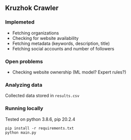 ## Kruzhok Crawler

### Implemeted

- Fetching organizations
- Checking for website availability
- Fetching metadata (keywords, description, title)
- Fetching social accounts and number of followers

### Open problems

- Checking website ownership (ML model? Expert rules?)

### Analyzing data

Collected data stored in `results.csv`

### Running locally

Tested on python 3.8.6, pip 20.2.4

```
pip install -r requirements.txt
python main.py
```
